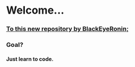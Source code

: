 <html>
<body> 
<h1>Welcome...</h1>
<bg color="White",<i><h3><u>To this new repository by BlackEyeRonin;</u></h3></i>
<h3>Goal?</h3>
<h4>Just learn to code.</h4>
</body>
</html>

